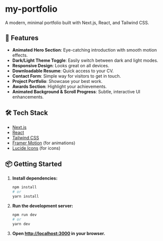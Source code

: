 # my-portfolio

A modern, minimal portfolio built with Next.js, React, and Tailwind CSS.

## 🚀 Features

- **Animated Hero Section**: Eye-catching introduction with smooth motion effects.
- **Dark/Light Theme Toggle**: Easily switch between dark and light modes.
- **Responsive Design**: Looks great on all devices.
- **Downloadable Resume**: Quick access to your CV.
- **Contact Form**: Simple way for visitors to get in touch.
- **Project Portfolio**: Showcase your best work.
- **Awards Section**: Highlight your achievements.
- **Animated Background & Scroll Progress**: Subtle, interactive UI enhancements.

## 🛠️ Tech Stack

- [Next.js](https://nextjs.org/)
- [React](https://react.dev/)
- [Tailwind CSS](https://tailwindcss.com/)
- [Framer Motion](https://www.framer.com/motion/) (for animations)
- [Lucide Icons](https://lucide.dev/) (for icons)

## 📦 Getting Started

1. **Install dependencies:**

   ```bash
   npm install
   # or
   yarn install
   ```

2. **Run the development server:**

   ```bash
   npm run dev
   # or
   yarn dev
   ```

3. **Open [http://localhost:3000](http://localhost:3000) in your browser.**
